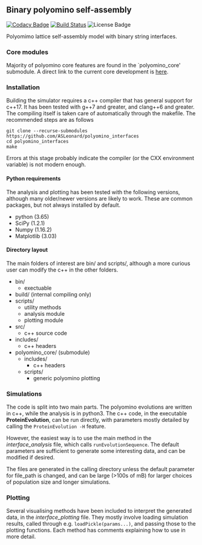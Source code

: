 ## Binary polyomino self-assembly
[![Codacy Badge](https://api.codacy.com/project/badge/Grade/7ffdd17eae624212ac2686d48687d343)](https://app.codacy.com/app/ASLeonard/polyomino_interfaces?utm_source=github.com&utm_medium=referral&utm_content=ASLeonard/polyomino_interfaces&utm_campaign=Badge_Grade_Dashboard)
[![Build Status](https://travis-ci.org/ASLeonard/polyomino_interfaces.svg?branch=master)](https://travis-ci.org/ASLeonard/polyomino_interfaces)
![License Badge](https://img.shields.io/github/license/ASLeonard/polyomino_interfaces.svg?style=flat)

Polyomimo lattice self-assembly model with binary string interfaces.

### Core modules
Majority of polyomino core features are found in the `polyomino_core' submodule.
A direct link to the current core development is [here](https://github.com/ASLeonard/polyomino_core).

### Installation
Building the simulator requires a c++ compiler that has general support for c++17. It has been tested with g++7 and greater, and clang++6 and greater. The compiling itself is taken care of automatically through the makefile. The recommended steps are as follows
```
git clone --recurse-submodules https://github.com/ASLeonard/polyomino_interfaces
cd polyomino_interfaces
make
```
Errors at this stage probably indicate the compiler (or the CXX environment variable) is not modern enough.

#### Python requirements
The analysis and plotting has been tested with the following versions, although many older/newer versions are likely to work. These are common packages, but not always installed by default.
+ python (3.65)
+ SciPy (1.2.1)
+ Numpy (1.16.2)
+ Matplotlib (3.03)

#### Directory layout
The main folders of interest are bin/ and scripts/, although a more curious user can modify the c++ in the other folders.

+ bin/
  + exectuable
+ build/ (internal compiling only)
+ scripts/
  + utility methods
  + analysis module
  + plotting module
+ src/
  + c++ source code
+ includes/
  + c++ headers
+ polyomino_core/ (submodule)
  + includes/
    + c++ headers
  + scripts/
    + generic polyomino plotting
  
### Simulations
The code is split into two main parts. The polyomino evolutions are written in c++, while the analysis is in python3. The c++ code, in the executable **ProteinEvolution**, can be run directly, with parameters mostly detailed by calling the `ProteinEvolution -H` feature.

However, the easiest way is to use the main method in the _interface\_analysis_ file, which calls `runEvolutionSequence`. The default parameters are sufficient to generate some interesting data, and can be modified if desired.

The files are generated in the calling directory unless the default parameter for file_path is changed, and can be large (>100s of mB) for larger choices of population size and longer simulations.

### Plotting
Several visualising methods have been included to interpret the generated data, in the _interface\_plotting_ file. They mostly involve loading simulation results, called through e.g. `loadPickle(params...)`, and passing those to the plotting functions. Each method has comments explaining how to use in more detail.


